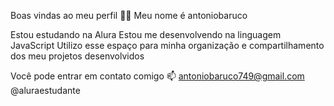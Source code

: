 Boas vindas ao meu perfil 💙💙
Meu nome é antoniobaruco

Estou estudando na Alura
Estou me desenvolvendo na linguagem JavaScript
Utilizo esse espaço para minha organização e compartilhamento dos meu projetos desenvolvidos

Você pode entrar em contato comigo 📫
antoniobaruco749@gmail.com
@aluraestudante
